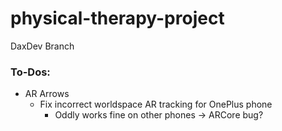 # physical-therapy-project
DaxDev Branch

### To-Dos:
- AR Arrows
  - Fix incorrect worldspace AR tracking for OnePlus phone 
    - Oddly works fine on other phones -> ARCore bug?
